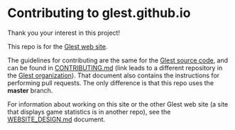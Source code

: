 # Contributing to glest.github.io

Thank you your interest in this project!

This repo is for the [Glest web site](https://glest.github.io/docs/).

The guidelines for contributing are the same for the [Glest source
code](https://github.com/Glest/glest-source), and can be found
in
[CONTRIBUTING.md](https://github.com/Glest/glest-source/blob/develop/CONTRIBUTING.md)
(link leads to a different repository in the [Glest
organization](https://github.com/Glest)). That document also
contains the instructions for performing pull requests. The only
difference is that this repo uses the **master** branch.

For information about working on this site or the other Glest web
site (a site that displays game statistics is in another repo), see the
[WEBSITE_DESIGN.md](https://github.com/Glest/glest-source/blob/develop/WEBSITE_DESIGN.md)
document.
